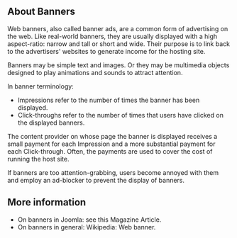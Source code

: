 <!-- Filename: J4.x:Banners / Display title: Banners -->

## About Banners

Web banners, also called banner ads, are a common form of advertising on the web. Like real-world banners, they are usually displayed with a high aspect-ratio: narrow and tall or short and wide. Their purpose is to link back to the advertisers' websites to generate income for the hosting site.

Banners may be simple text and images. Or they may be multimedia objects designed to play animations and sounds to attract attention.

In banner terminology:

* Impressions refer to the number of times the banner has been displayed.
* Click-throughs refer to the number of times that users have clicked on the displayed banners.

The content provider on whose page the banner is displayed receives a small payment for each Impression and a more substantial payment for each Click-through. Often, the payments are used to cover the cost of running the host site.

If banners are too attention-grabbing, users become annoyed with them and employ an ad-blocker to prevent the display of banners.

## More information

* On banners in Joomla: see this Magazine Article.
* On banners in general: Wikipedia: Web banner.
